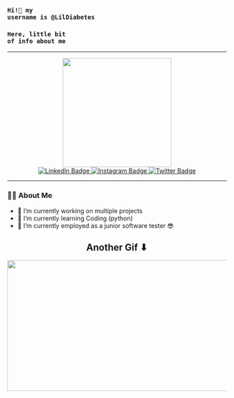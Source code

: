 ### <code>**Hi!👋 my username is @LilDiabetes**</code> 
### <code>**Here, little bit of info about me**</code>


---

<div id="header" align="center">
  <img src="https://c.tenor.com/eFWg68USeZgAAAAM/computer-hacker-fallout.gif" width="250"/>
</div>

<div id="badges"align="center">
  <a href="https://www.linkedin.com/in/daniel-gatenadze-exactpro/">
    <img src="https://img.shields.io/badge/LinkedIn-blue?style=for-the-badge&logo=linkedin&logoColor=white" alt="LinkedIn Badge"/>
  </a>
  <a href="https://www.instagram.com/shiroken_/">
    <img src="https://img.shields.io/badge/Instagram-orange?style=for-the-badge&logo=instagram&logoColor=white" alt="Instagram Badge"/>
  </a>
  <a href="https://twitter.com/DanielGate6">
    <img src="https://img.shields.io/badge/Twitter-lightblue?style=for-the-badge&logo=twitter&logoColor=black" alt="Twitter Badge"/>
  </a>
</div>

---
### :man_technologist: About Me

- 🔭 I’m currently working on multiple projects
- 🌱 I’m currently learning Coding (python) 
- 👯 I’m currently employed as a junior software tester 😎



<h2 align="center">Another Gif ⬇</h2>



<div align="center">
  <img src="https://c.tenor.com/3bTxZ4HdrysAAAAC/pixels-neon.gif" width="600" height="300"/>
</div>



<br/><br/>




